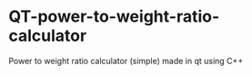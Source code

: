 # QT-power-to-weight-ratio-calculator
Power to weight ratio calculator (simple) made in qt using C++
